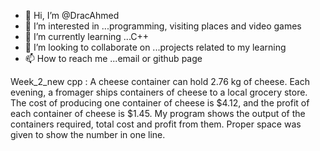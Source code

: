 - 👋 Hi, I’m @DracAhmed
- 👀 I’m interested in ...programming, visiting places and video games
- 🌱 I’m currently learning ...C++
- 💞️ I’m looking to collaborate on ...projects related to my learning
- 📫 How to reach me ...email or github page

<!---
DracAhmed/DracAhmed is a ✨ special ✨ repository because its `README.md` (this file) appears on your GitHub profile.
You can click the Preview link to take a look at your changes.
--->

Week_2_new cpp :
A cheese container can hold 2.76 kg of cheese. Each evening, a fromager ships containers of cheese to a local grocery store. The cost of producing one container of cheese is $4.12, and the profit of each container of cheese is $1.45. My program shows the output of the containers required, total cost and profit from them. Proper space was given to show the number in one line.
